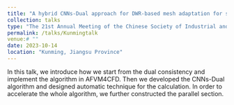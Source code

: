 ```yaml
---
title: "A hybrid CNNs-Dual approach for DWR-based mesh adaptation for solving steady Euler equations"
collection: talks
type: "The 21st Annual Meeting of the Chinese Society of Industrial and Applied Mathematics."
permalink: /talks/Kunmingtalk
venue:# ""
date: 2023-10-14
location: "Kunming, Jiangsu Province"
---
```


In this talk, we introduce how we start from the dual consistency and implement the algorithm in AFVM4CFD. Then we developed the CNNs-Dual algorithm and designed automatic technique for the calculation. In order to accelerate the whole algorithm, we further constructed the parallel section.
